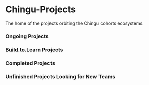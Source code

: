 # Chingu-Projects
The home of the projects orbiting the Chingu cohorts ecosystems. 


### Ongoing Projects

### Build.to.Learn Projects

### Completed Projects

### Unfinished Projects Looking for New Teams

